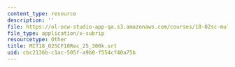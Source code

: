 ```yaml
---
content_type: resource
description: ''
file: https://ol-ocw-studio-app-qa.s3.amazonaws.com/courses/18-02sc-multivariable-calculus-fall-2010/cbc2136bc1ac505fa9b0f554cf40a75b_MIT18_02SCF10Rec_25_300k.vtt
file_type: application/x-subrip
resourcetype: Other
title: MIT18_02SCF10Rec_25_300k.srt
uid: cbc2136b-c1ac-505f-a9b0-f554cf40a75b
---
```

